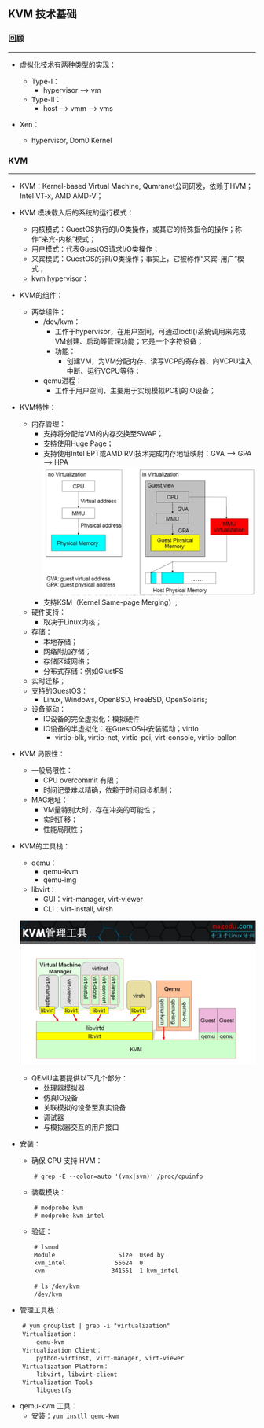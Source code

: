 ## KVM 技术基础

### 回顾
---

- 虚拟化技术有两种类型的实现：
    + Type-I：
        * hypervisor --> vm
    + Type-II：
        * host --> vmm --> vms

- Xen：
    + hypervisor, Dom0 Kernel


### KVM 
---

- KVM：Kernel-based Virtual Machine, Qumranet公司研发，依赖于HVM；Intel VT-x, AMD AMD-V；
- KVM 模块载入后的系统的运行模式：
    + 内核模式：GuestOS执行的I/O类操作，或其它的特殊指令的操作；称作“来宾-内核”模式；
    + 用户模式：代表GuestOS请求I/O类操作；
    + 来宾模式：GuestOS的非I/O类操作；事实上，它被称作“来宾-用户”模式；
    + kvm hypervisor：
- KVM的组件：
    + 两类组件：
        * /dev/kvm：
            - 工作于hypervisor，在用户空间，可通过ioctl()系统调用来完成VM创建、启动等管理功能；它是一个字符设备；
            - 功能：
                + 创建VM，为VM分配内存、读写VCP的寄存器、向VCPU注入中断、运行VCPU等待；
        * qemu进程：
            - 工作于用户空间，主要用于实现模拟PC机的IO设备；

- KVM特性：
    + 内存管理：
        * 支持将分配给VM的内存交换至SWAP；
        * 支持使用Huge Page；
        * 支持使用Intel EPT或AMD RVI技术完成内存地址映射：GVA --> GPA --> HPA
            ![memory_virtualization.png](images/memory_virtualization.png)
        * 支持KSM（Kernel Same-page Merging）;
    + 硬件支持：
        * 取决于Linux内核；
    + 存储：
        * 本地存储；
        * 网络附加存储；
        * 存储区域网络；
        * 分布式存储：例如GlustFS
    + 实时迁移；
    + 支持的GuestOS：
        * Linux, Windows, OpenBSD, FreeBSD, OpenSolaris;
    + 设备驱动：
        * IO设备的完全虚拟化：模拟硬件
        * IO设备的半虚拟化：在GuestOS中安装驱动；virtio
            - virtio-blk, virtio-net, virtio-pci, virt-console, virtio-ballon

- KVM 局限性：
    + 一般局限性：
        * CPU overcommit 有限；
        * 时间记录难以精确，依赖于时间同步机制；
    + MAC地址：
        * VM量特别大时，存在冲突的可能性；
        * 实时迁移；
        * 性能局限性；

- KVM的工具栈：
    + qemu：
        * qemu-kvm
        * qemu-img
    + libvirt：
        * GUI：virt-manager, virt-viewer
        * CLI：virt-install, virsh

    ![kvm_management-tools.png](images/kvm_management-tools.png)

    * QEMU主要提供以下几个部分：
        - 处理器模拟器
        - 仿真IO设备
        - 关联模拟的设备至真实设备
        - 调试器
        - 与模拟器交互的用户接口

- 安装：
    + 确保 CPU 支持 HVM：
    ```
        # grep -E --color=auto '(vmx|svm)' /proc/cpuinfo
    ```
    + 装载模块：
    ```
        # modprobe kvm
        # modprobe kvm-intel
    ```
    + 验证：
    ```
        # lsmod
        Module                  Size  Used by
        kvm_intel              55624  0 
        kvm                   341551  1 kvm_intel

        # ls /dev/kvm
        /dev/kvm
    ```

- 管理工具栈：
```
    # yum grouplist | grep -i "virtualization"
    Virtualization：
        qemu-kvm
    Virtualization Client：
        python-virtinst, virt-manager, virt-viewer
    Virtualization Platform：
        libvirt, libvirt-client
    Virtualization Tools
        libguestfs
```

- qemu-kvm 工具：
    + 安装：`yum instll qemu-kvm`

    